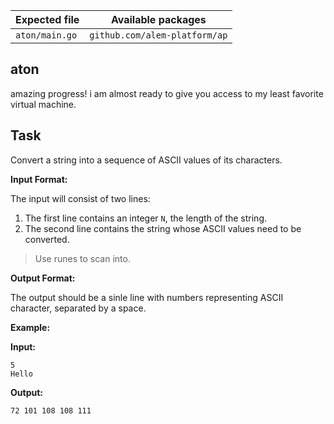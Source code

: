 | Expected file  | Available packages            |
| -------------- | ----------------------------- |
| `aton/main.go` | `github.com/alem-platform/ap` |

## aton

<p data-story-username="a-J-nx"> amazing progress! i am almost ready to give you access to my least favorite virtual machine.</p>

## Task

Convert a string into a sequence of ASCII values of its characters.

**Input Format:**

The input will consist of two lines:
1. The first line contains an integer `N`, the length of the string.
2. The second line contains the string whose ASCII values need to be converted.

> Use runes to scan into.

**Output Format:**

The output should be a sinle line with numbers representing ASCII character, separated by a space.

**Example:**

**Input:**
```
5
Hello
```

**Output:**
```
72 101 108 108 111
```

